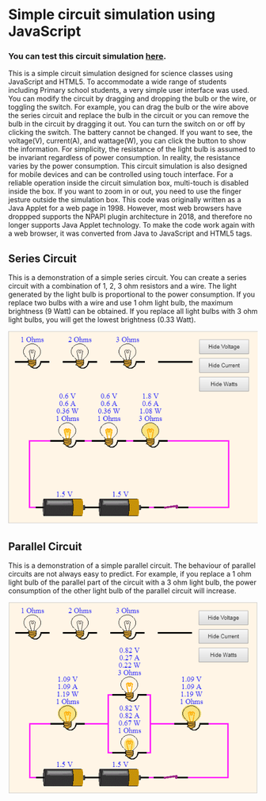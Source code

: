 # Simple circuit simulation using JavaScript
### You can test this circuit simulation [here](https://jhpark16.github.io/SimpleCircuitSimulation/).

This is a simple circuit simulation designed for science classes using JavaScript and HTML5. To accommodate a wide range of students including Primary school students, a very simple user interface was used. You can modify the circuit by dragging and dropping the bulb or the wire, or toggling the switch. For example, you can drag the bulb or the wire above the series circuit and replace the bulb in the circuit or you can remove the bulb in the circuit by dragging it out. You can turn the switch on or off by clicking the switch. The battery cannot be changed. If you want to see, the voltage(V), current(A), and wattage(W), you can click the button to show the information. For simplicity, the resistance of the light bulb is assumed to be invariant regardless of power consumption. In reality, the resistance varies by the power consumption.
This circuit simulation is also designed for mobile devices and can be controlled using touch interface. For a reliable operation inside the circuit simulation box, multi-touch is disabled inside the box. If you want to zoom in or out, you need to use the finger jesture outside the simulation box. This code was originally written as a Java Applet for a web page in 1998. However, most web browsers have droppped supports the NPAPI plugin architecture in 2018, and therefore no longer supports Java Applet technology. To make the code work again with a web browser, it was converted from Java to JavaScript and HTML5 tags. 
## Series Circuit
This is a demonstration of a simple series circuit. You can create a series circuit with a combination of 1, 2, 3 ohm resistors and a wire. The light generated by the light bulb is proportional to the power consumption. If you replace two bulbs with a wire and use 1 ohm light bulb, the maximum brightness (9 Watt) can be obtained. If you replace all light bulbs with 3 ohm light bulbs, you will get the lowest brightness (0.33 Watt).

![series_circuit](Figures/series_circuit.png)


## Parallel Circuit
This is a demonstration of a simple parallel circuit. The behaviour of parallel circuits are not always easy to predict. For example, if you replace a 1 ohm light bulb of the parallel part of the circuit with a 3 ohm light bulb, the power consumption of the other light bulb of the parallel circuit will increase. 

![parallel_circuit](Figures/parallel_circuit.png)

